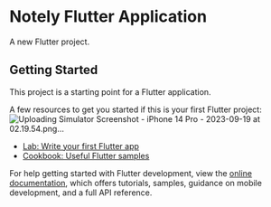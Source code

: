 #   Notely Flutter Application

A new Flutter project.

## Getting Started

This project is a starting point for a Flutter application.

A few resources to get you started if this is your first Flutter project:
![Uploading Simulator Screenshot - iPhone 14 Pro - 2023-09-19 at 02.19.54.png…]()


- [Lab: Write your first Flutter app](https://docs.flutter.dev/get-started/codelab)
- [Cookbook: Useful Flutter samples](https://docs.flutter.dev/cookbook)

For help getting started with Flutter development, view the
[online documentation](https://docs.flutter.dev/), which offers tutorials,
samples, guidance on mobile development, and a full API reference.
